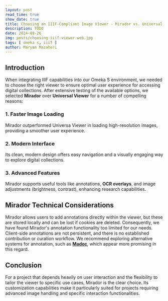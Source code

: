 ```yaml
---
layout: post
read_time: true
show_date: true
title: Choosing an IIIF-Compliant Image Viewer - Mirador vs. Universal Viewer
description: TODO
date: 2024-09-26
img: posts/choosing-iiif-viewer-web.jpg
tags: [ omeka s, iiif ]
author: Maryam Mazaheri
---
```


## Introduction

When integrating IIIF capabilities into our Omeka S environment, we needed to choose the right viewer to ensure optimal
user experience for accessing digital collections. After extensive testing of the available options, we selected
**Mirador** over **Universal Viewer** for a number of compelling reasons:

### 1. Faster Image Loading

Mirador outperformed Universa Viewer in loading high-resolution images, providing a smoother user experience.

### 2. Modern Interface

Its clean, modern design offers easy navigation and a visually engaging way to explore digital collections.

### 3. Advanced Features

Mirador supports useful tools like annotations, **OCR overlays**, and image adjustments (brightness, contrast),
enhancing research capabilities.

## Mirador Technical Considerations

Mirador allows users to add annotations directly within the viewer, but these are stored locally and can be lost if
cookies are deleted. Consequently, we have found Mirador's annotation functionality too limited for our
needs. Client-side annotations are not persistent, and there is no established contribution or curation workflow. We
recommend exploring alternative systems for annotation, such as [**Madoc**](https://docs.madoc.io/), which appear more
promising in this regard.

## Conclusion

For a project that depends heavily on user interaction and the flexibility to tailor the viewer to specific use cases,
Mirador is the clear choice. Its customization capabilities make it particularly suited for projects requiring advanced
image handling and specific interaction functionalities.
